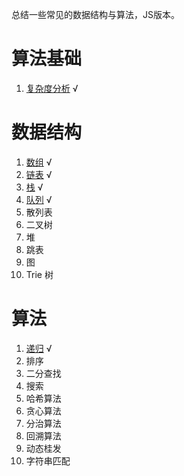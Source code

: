 总结一些常见的数据结构与算法，JS版本。

# 算法基础
   1. [复杂度分析](src/base/复杂度分析.md) √

# 数据结构
   1. [数组](src/data_structure/array/index.md) √
   2. [链表](src/data_structure/linked_list/index.md) √
   3. [栈](src/data_structure/stack/index.md) √
   4. [队列](src/data_structure/queue/index.md) √
   5. 散列表
   6. 二叉树
   7. 堆
   8. 跳表
   9. 图
   10. Trie 树


# 算法

   1. [递归](src/algorithm/recursive/index.md) √
   2. 排序
   3. 二分查找
   4. 搜索
   5. 哈希算法
   6. 贪心算法
   7. 分治算法
   8. 回溯算法
   9. 动态桂发
   10. 字符串匹配
 
 
